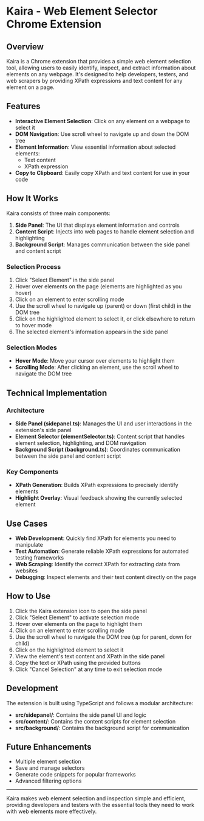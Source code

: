# Kaira - Web Element Selector Chrome Extension

## Overview

Kaira is a Chrome extension that provides a simple web element selection tool, allowing users to easily identify, inspect, and extract information about elements on any webpage. It's designed to help developers, testers, and web scrapers by providing XPath expressions and text content for any element on a page.

## Features

- **Interactive Element Selection**: Click on any element on a webpage to select it
- **DOM Navigation**: Use scroll wheel to navigate up and down the DOM tree
- **Element Information**: View essential information about selected elements:
  - Text content
  - XPath expression
- **Copy to Clipboard**: Easily copy XPath and text content for use in your code

## How It Works

Kaira consists of three main components:

1. **Side Panel**: The UI that displays element information and controls
2. **Content Script**: Injects into web pages to handle element selection and highlighting
3. **Background Script**: Manages communication between the side panel and content script

### Selection Process

1. Click "Select Element" in the side panel
2. Hover over elements on the page (elements are highlighted as you hover)
3. Click on an element to enter scrolling mode
4. Use the scroll wheel to navigate up (parent) or down (first child) in the DOM tree
5. Click on the highlighted element to select it, or click elsewhere to return to hover mode
6. The selected element's information appears in the side panel

### Selection Modes

- **Hover Mode**: Move your cursor over elements to highlight them
- **Scrolling Mode**: After clicking an element, use the scroll wheel to navigate the DOM tree

## Technical Implementation

### Architecture

- **Side Panel (sidepanel.ts)**: Manages the UI and user interactions in the extension's side panel
- **Element Selector (elementSelector.ts)**: Content script that handles element selection, highlighting, and DOM navigation
- **Background Script (background.ts)**: Coordinates communication between the side panel and content script

### Key Components

- **XPath Generation**: Builds XPath expressions to precisely identify elements
- **Highlight Overlay**: Visual feedback showing the currently selected element

## Use Cases

- **Web Development**: Quickly find XPath for elements you need to manipulate
- **Test Automation**: Generate reliable XPath expressions for automated testing frameworks
- **Web Scraping**: Identify the correct XPath for extracting data from websites
- **Debugging**: Inspect elements and their text content directly on the page

## How to Use

1. Click the Kaira extension icon to open the side panel
2. Click "Select Element" to activate selection mode
3. Hover over elements on the page to highlight them
4. Click on an element to enter scrolling mode
5. Use the scroll wheel to navigate the DOM tree (up for parent, down for child)
6. Click on the highlighted element to select it
7. View the element's text content and XPath in the side panel
8. Copy the text or XPath using the provided buttons
9. Click "Cancel Selection" at any time to exit selection mode

## Development

The extension is built using TypeScript and follows a modular architecture:

- **src/sidepanel/**: Contains the side panel UI and logic
- **src/content/**: Contains the content scripts for element selection
- **src/background/**: Contains the background script for communication

## Future Enhancements

- Multiple element selection
- Save and manage selectors
- Generate code snippets for popular frameworks
- Advanced filtering options

---

Kaira makes web element selection and inspection simple and efficient, providing developers and testers with the essential tools they need to work with web elements more effectively. 